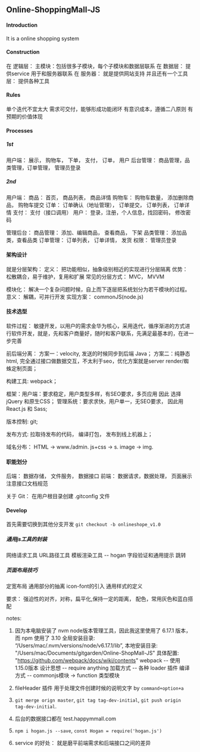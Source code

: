 ## Online-ShoppingMall-JS

#### Introduction

It is a online shopping system

#### Construction

在 逻辑层： 
  主模块：包括很多子模块，每个子模块和数据层联系
在 数据层：
  提供service 用于和服务器联系
在 服务器：
  就是提供网站支持
并且还有一个工具层：
  提供各种工具

#### Rules

单个迭代不宜太大
需求可交付，能够形成功能闭环
有意识成本，遵循二八原则
有预期的价值体现

#### Processes

##### 1st

用户端： 展示， 购物车， 下单， 支付， 订单， 用户
后台管理： 商品管理，品类管理，订单管理， 管理员登录

##### 2nd

用户端：
商品： 首页， 商品列表， 商品详情
购物车： 购物车数量， 添加删除商品， 购物车提交
订单： 订单确认（地址管理）， 订单提交， 订单列表， 订单详情
支付： 支付（接口调用）
用户： 登录，注册，个人信息，找回密码， 修改密码

管理后台：
商品管理： 添加、编辑商品， 查看商品， 下架
品类管理： 添加品类，查看品类
订单管理： 订单列表， 订单详情， 发货
权限： 管理员登录

#### 架构设计

就是分层架构：
定义： 把功能相似，抽象级别相近的实现进行分层隔离
优势： 松散耦合，易于维护，复用和扩展
常见的分层方式： MVC， MVVM

模块化：
解决一个复杂问题时候，自上而下逐层把系统划分为若干模块的过程。
意义： 解耦，可并行开发
实现方案： commonJS(node.js)

#### 技术选型

软件过程： 敏捷开发，以用户的需求金华为核心，采用迭代，循序渐进的方式进行软件开发，就是，先和客户商量好，随时和客户联系，先满足最基本的，在进一步完善

前后端分离： 方案一：velocity, 发送的时候同步到后端 Java； 方案二：纯静态html, 完全通过接口做数据交互，不太利于seo，优化方案就是server render/蜘蛛定制页面；

构建工具: webpack；

框架：用户端：要求稳定，用户类型多样，有SEO要求，多页应用 因此 选择jQuery 和原生CSS； 管理系统：要求求快，用户单一，无SEO要求， 因此用 React.js 和 Sass;

版本控制: git;

发布方式: 拉取待发布的代码， 编译打包， 发布到线上机器上；

域名分布： HTML -> www./admin. js+css -> s. image -> img.

#### 职能划分

后端：
数据存储， 文件服务， 数据接口
前端：
数据请求，数据处理， 页面展示
注意接口文档规范

关于 Git：
在用户根目录创建 .gitconfig 文件

#### Develop

首先需要切换到其他分支开发 `git checkout -b onlineshope_v1.0` 

##### 通用js工具的封装
网络请求工具
URL路径工具
模板渲染工具 -- hogan
字段验证和通用提示
跳转

##### 页面布局技巧
定宽布局
通用部分的抽离
icon-font的引入
通用样式的定义

要求： 强迫性的对齐，对称，扁平化,保持一定的距离， 配色，常用灰色和蓝白搭配




notes:
1. 因为本电脑安装了 nvm node版本管理工具，因此我这里使用了 6.17.1 版本，而 npm 使用了 3.10 全局安装目录: “/Users/mac/.nvm/versions/node/v6.17.1/lib”, 本地安装目录: "/Users/mac/Documents/gitgarden/Online-ShopMall-JS"
具体配置: "https://github.com/webpack/docs/wiki/contents"
webpack -- 使用 1.15.0版本
设计思想 -- require anything
加载方式 -- 各种 loader 插件
编译方式 -- commonjs模块 -> function 类型模块

2. fileHeader 插件 用于处理文件创建时候的说明文字 by `command+option+a`

3. `git merge orign master`, `git tag tag-dev-initial`, `git push origin tag-dev-initial`.
4. 后台的数据接口都在 test.happymmall.com
5. `npm i hogan.js --save`, `const Hogan = require('hogan.js')`
6. service 的好处： 就是磨平前端需求和后端接口之间的差异

















